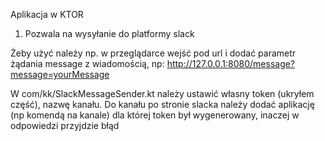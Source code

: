 Aplikacja w KTOR

1. Pozwala na wysyłanie do platformy slack

Żeby użyć należy np. w przeglądarce wejść pod url i dodać parametr żądania message z wiadomością, np:
   http://127.0.0.1:8080/message?message=yourMessage

W com/kk/SlackMessageSender.kt należy ustawić własny token (ukryłem część), nazwę kanału. Do kanału po stronie slacka należy dodać aplikację (np komendą na kanale) dla której token był wygenerowany, inaczej w odpowiedzi przyjdzie błąd
